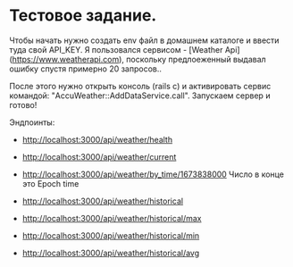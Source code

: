 # Тестовое задание.

Чтобы начать нужно создать env файл в домашнем каталоге и ввести туда свой API_KEY. Я пользовался сервисом -     [Weather Api] (https://www.weatherapi.com), поскольку предлоеженный выдавал ошибку спустя примерно 20 запросов..

После этого нужно открыть консоль (rails c) и активировать сервис командой: "AccuWeather::AddDataService.call".
Запускаем сервер и готово!

Эндпоинты:

* <http://localhost:3000/api/weather/health>

* <http://localhost:3000/api/weather/current>

* <http://localhost:3000/api/weather/by_time/1673838000> Число в конце это Epoch time

* <http://localhost:3000/api/weather/historical>

* <http://localhost:3000/api/weather/historical/max>

* <http://localhost:3000/api/weather/historical/min>

* <http://localhost:3000/api/weather/historical/avg>

